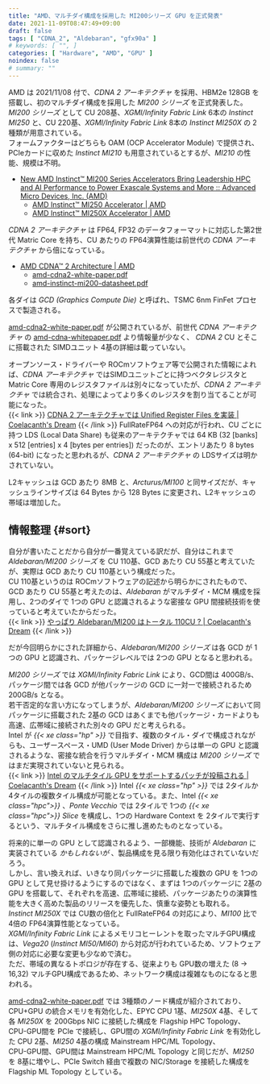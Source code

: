 ```yaml
---
title: "AMD、マルチダイ構成を採用した MI200シリーズ GPU を正式発表"
date: 2021-11-09T08:47:49+09:00
draft: false
tags: [ "CDNA_2", "Aldebaran", "gfx90a" ]
# keywords: [ "", ]
categories: [ "Hardware", "AMD", "GPU" ]
noindex: false
# summary: ""
---
```


AMD は 2021/11/08 付で、*CDNA 2 アーキテクチャ* を採用、HBM2e 128GB を搭載し、初のマルチダイ構成を採用した *MI200 シリーズ* を正式発表した。  
*MI200 シリーズ* として CU 208基、*XGMI/Infinity Fabric Link* 6本の *Instinct MI250* と、CU 220基、*XGMI/Infinity Fabric Link* 8本の *Instinct MI250X* の 2種類が用意されている。  
フォームファクターはどちらも OAM (OCP Accelerator Module) で提供され、PCIeカードに収めた *Instinct MI210* も用意されているとするが、*MI210* の性能、規模は不明。  

 * [New AMD Instinct™ MI200 Series Accelerators Bring Leadership HPC and AI Performance to Power Exascale Systems and More :: Advanced Micro Devices, Inc. (AMD)](https://ir.amd.com/news-events/press-releases/detail/1032/new-amd-instinct-mi200-series-accelerators-bring)
    * [AMD Instinct™ MI250 Accelerator | AMD](https://www.amd.com/en/products/server-accelerators/instinct-mi250#product-specs)
    * [AMD Instinct™ MI250X Accelerator | AMD](https://www.amd.com/en/products/server-accelerators/instinct-mi250x#product-specs)

*CDNA 2 アーキテクチャ* は FP64, FP32 のデータフォーマットに対応した第2世代 Matric Core を持ち、CU あたりの FP64演算性能は前世代の *CDNA アーキテクチャ* から倍になっている。  

 * [AMD CDNA™ 2 Architecture | AMD](https://www.amd.com/en/technologies/cdna2)
    * [amd-cdna2-white-paper.pdf](https://www.amd.com/system/files/documents/amd-cdna2-white-paper.pdf)
    * [amd-instinct-mi200-datasheet.pdf](https://www.amd.com/system/files/documents/amd-instinct-mi200-datasheet.pdf)

各ダイは *GCD (Graphics Compute Die)* と呼ばれ、TSMC 6nm FinFet プロセスで製造される。  

[amd-cdna2-white-paper.pdf](https://www.amd.com/system/files/documents/amd-cdna2-white-paper.pdf) が公開されているが、前世代 *CDNA アーキテクチャ* の [amd-cdna-whitepaper.pdf](https://www.amd.com/system/files/documents/amd-cdna-whitepaper.pdf) より情報量が少なく、 *CDNA 2* CU とそこに搭載された SIMDユニット 4基の詳細は載っていない。  

オープンソース・ドライバーや ROCmソフトウェア等で公開された情報によれば、*CDNA アーキテクチャ* ではSIMDユニットごとに持つベクタレジスタと Matric Core 専用のレジスタファイルは別々になっていたが、*CDNA 2 アーキテクチャ* では統合され、処理によってより多くのレジスタを割り当てることが可能になった。  
{{< link  >}} [CDNA 2 アーキテクチャでは Unified Register Files を実装 | Coelacanth's Dream](/posts/2021/07/01/aldebaran-unified-vgpr/) {{< /link >}}
FullRateFP64 への対応が行われ、CU ごとに持つ LDS (Local Data Share) も従来のアーキテクチャでは 64 KB (32 [banks] x 512 [entries] x 4 [bytes per entries]) だったのが、エントリあたり 8 bytes (64-bit) になったと思われるが、*CDNA 2 アーキテクチャ* の LDSサイズは明かされていない。  

L2キャッシュは GCD あたり 8MB と、*Arcturus/MI100* と同サイズだが、キャッシュラインサイズは 64 Bytes から 128 Bytes に変更され、L2キャッシュの帯域は増加した。  


## 情報整理 {#sort}

自分が書いたことだから自分が一番覚えている訳だが、自分はこれまで *Aldebaran/MI200 シリーズ* を CU 110基、GCD あたり CU 55基と考えていたが、実際は GCD あたり CU 110基という構成だった。  
CU 110基というのは ROCmソフトウェアの記述から明らかにされたもので、GCD あたり CU 55基と考えたのは、*Aldebaran* がマルチダイ・MCM 構成を採用し、2つのダイで 1つの GPU と認識されるような密接な GPU 間接続技術を使っていると考えていたからだった。  
{{< link >}} [やっぱり Aldebaran/MI200 はトータル 110CU ? | Coelacanth's Dream](/posts/2021/09/17/re-gfx90a-110cu/) {{< /link >}}

だが今回明らかにされた詳細から、*Aldebaran/MI200 シリーズ* は各 GCD が 1つの GPU と認識され、パッケージレベルでは 2つの GPU となると思われる。  

*MI200 シリーズ* では *XGMI/Infinity Fabric Link* により、GCD間は 400GB/s、パッケージ間では各 GCD が他パッケージの GCD に一対一で接続されるため 200GB/s となる。  
若干否定的な言い方になってしまうが、*Aldebaran/MI200 シリーズ* において同パッケージに搭載された 2基の GCD はあくまでも他パッケージ・カードよりも高速、広帯域に接続された別々の GPU だと考えられる。  
Intel が *{{< xe class="hp" >}}* で目指す、複数のタイル・ダイで構成されながらも、ユーザースペース・UMD (User Mode Driver) からは単一の GPU と認識されるような、密接な統合を行うマルチダイ・MCM 構成は *MI200 シリーズ* ではまだ実現されていないと見られる。  
{{< link >}} [Intel のマルチタイル GPU をサポートするパッチが投稿される | Coelacanth's Dream](/posts/2021/10/10/intel-xe_hp-multi-tile/) {{< /link >}}
Intel *{{< xe class="hp" >}}* では 2タイルか 4タイルの複数タイル構成が可能となっている。また、Intel *{{< xe class="hpc">}}* 、*Ponte Vecchio* では 2タイルで 1つの *{{< xe class="hpc">}} Slice* を構成し、1つの Hardware Context を 2タイルで実行するという、マルチタイル構成をさらに推し進めたものとなっている。  

将来的に単一の GPU として認識されるよう、一部機能、技術が *Aldebaran* に実装されている *かもしれないが* 、製品構成を見る限り有効化はされていないだろう。  
しかし、言い換えれば、いきなり同パッケージに搭載した複数の GPU を 1つの GPU として見せ掛けるようにするのではなく、まずは 1つのパッケージに 2基の GPU を搭載して、それぞれを高速、広帯域に接続、パッケージあたりの演算性能を大きく高めた製品のリリースを優先した、慎重な姿勢とも取れる。  
*Instinct MI250X* では CU数の倍化と FullRateFP64 の対応により、*MI100* 比で 4倍の FP64演算性能となっている。  
*XGMI/Infinity Fabric Link* によるメモリコヒーレントを取ったマルチGPU構成は、*Vega20* (*Instinct MI50/MI60*) から対応が行われているため、ソフトウェア側の対応に必要な変更も少なめで済む。  
ただ、帯域の異なるトポロジが存在する、従来よりも GPU数の増えた (8 -\> 16,32) マルチGPU構成であるため、ネットワーク構成は複雑なものになると思われる。  

[amd-cdna2-white-paper.pdf](https://www.amd.com/system/files/documents/amd-cdna2-white-paper.pdf) では 3種類のノード構成が紹介されており、CPU+GPU の統合メモリを有効化した、EPYC CPU 1基、*MI250X* 4基、そして各 *MI250X* を 200Gbps NIC に接続した構成を Flagship HPC Topology、  
CPU-GPU間を PCIe で接続し、GPU間の *XGMI/Infinity Fabric Link* を有効化した CPU 2基、*MI250* 4基の構成 Mainstream HPC/ML Topology、  
CPU-GPU間、GPU間は Mainstream HPC/ML Topology と同じだが、*MI250* を 8基に増やし、PCIe Switch 経由で複数の NIC/Storage を接続した構成を Flagship ML Topology としている。  

